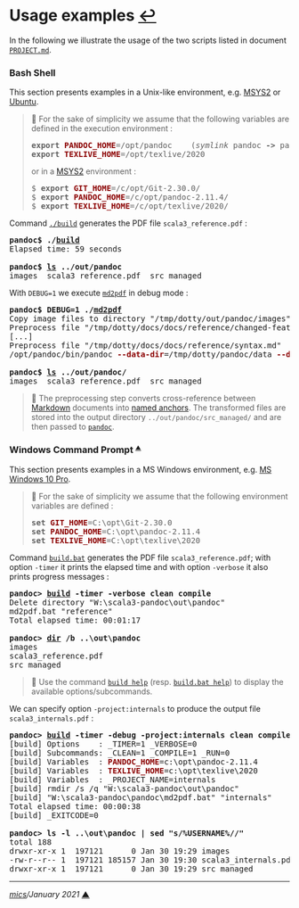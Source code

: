 # <span id="top">Usage examples</span> <span style="size:25%;"><a href="../README.md" title="Back to README">↩</a></span>
<!-- created by mics (https://github.com/michelou/) on December 2020 -->

In the following we illustrate the usage of the two scripts listed in document [`PROJECT.md`](./PROJECT.md "More about the Pandoc project").

### <span id="bash">Bash Shell</span>

This section presents examples in a Unix-like environment, e.g. [MSYS2] or [Ubuntu].

> **:mag_right:** For the sake of simplicity we assume that the following variables are defined in the execution environment :
> <pre style="max-width:585px;">
> <b>export</b> <b style="color:darkred;">PANDOC_HOME</b>=/opt/pandoc    (<i>symlink</i> pandoc <b>-></b> pandoc-2.11.4)
> <b>export</b> <b style="color:darkred;">TEXLIVE_HOME</b>=/opt/texlive/2020
> </pre>
> or in a <a href="https://www.msys2.org/">MSYS2</a> environment :
> <pre style="max-width:585px;">
> $ <b>export</b> <b style="color:darkred;">GIT_HOME</b>=/c/opt/Git-2.30.0/
> $ <b>export</b> <b style="color:darkred;">PANDOC_HOME</b>=/c/opt/pandoc-2.11.4/
> $ <b>export</b> <b style="color:darkred;">TEXLIVE_HOME</b>=/c/opt/texlive/2020/
> </pre>

Command [`./build`](../build) generates the PDF file `scala3_reference.pdf` :

<pre style="max-width:600px;">
<b>pandoc$ ./<a href="../build">build</a></b>
Elapsed time: 59 seconds
&nbsp;
<b>pandoc$ <a href="https://man7.org/linux/man-pages/man1/ls.1.html">ls</a> ../out/pandoc</b>
images  scala3_reference.pdf  src_managed
</pre>

With `DEBUG=1` we execute [`md2pdf`](../md2pdf) in debug mode :

<pre>
<b>pandoc$ DEBUG=1 ./<a href="../md2pdf">md2pdf</a></b>
Copy image files to directory "/tmp/dotty/out/pandoc/images"
Preprocess file "/tmp/dotty/docs/docs/reference/changed-features/compiler-plugins.md"
[...]
Preprocess file "/tmp/dotty/docs/docs/reference/syntax.md"
/opt/pandoc/bin/pandoc <b style="color:darkred;">--data-dir</b>=/tmp/dotty/pandoc/data <b style="color:darkred;">--defaults</b>=/tmp/dotty/pandoc/data/defaults.yaml <b style="color:darkred;">--syntax-definition</b>=/tmp/dotty/pandoc/data/templates/scala.xml -V geometry=a4paper -V geometry:margin=30mm -V mainfont:FreeSerif.ttf -V fontsize=12pt -V urlcolor=blue -V linkcolor=[HTML]{66001E} -V subtitle='Internal Draft (rev 82a8762c24)' -V date='22 January 2021' <b style="color:darkred;">--template</b>=/tmp/dotty/pandoc/data/templates/template.tex <b style="color:darkred;">--pdf-engine</b>=/opt/texlive/2020//bin/x86_64-linux/lualatex <b style="color:darkred;">--output</b>=/tmp/dotty/out/pandoc/scala3_reference.pdf /tmp/dotty/pandoc/data/reference.md
&nbsp;
<b>pandoc$ <a href="https://man7.org/linux/man-pages/man1/ls.1.html">ls</a> ../out/pandoc/</b>
images  scala3_reference.pdf  src_managed
</pre>

> **:mag_right:** The preprocessing step converts cross-reference between [Markdown] documents into [named anchors][named_anchor]. The transformed files are stored into the output directory `../out/pandoc/src_managed/` and are then passed to [`pandoc`][pandoc_cmd].

### <span id="windows">Windows Command Prompt</span>  <sup style="font-size:60%;">[**&#9650;**](#top "Back to top")</sup>

This section presents examples in a MS Windows environment, e.g. [MS Windows 10 Pro][win_10_pro].

> **:mag_right:** For the sake of simplicity we assume that the following environment variables are defined :
> <pre style="max-width:585px;">
> <b>set</b> <b style="color:darkred;">GIT_HOME</b>=C:\opt\Git-2.30.0
> <b>set</b> <b style="color:darkred;">PANDOC_HOME</b>=C:\opt\pandoc-2.11.4
> <b>set</b> <b style="color:darkred;">TEXLIVE_HOME</b>=C:\opt\texlive\2020
> </pre>

Command [`build.bat`](../build.bat) generates the PDF file `scala3_reference.pdf`; with option `-timer` it prints the elapsed time and with option `-verbose` it also prints progress messages :

<pre style="max-width:600px;">
<b>pandoc&gt; <a href="../build.bat">build</a> -timer -verbose clean compile</b>
Delete directory "W:\scala3-pandoc\out\pandoc"
md2pdf.bat "reference"
Total elapsed time: 00:01:17
&nbsp;
<b>pandoc&gt; <a href="https://docs.microsoft.com/en-us/windows-server/administration/windows-commands/dir">dir</a> /b ..\out\pandoc</b>
images
scala3_reference.pdf
src_managed
</pre>

> **:mag_right:** Use the command [`build help`](../build) (resp. [`build.bat help`](../build.bat)) to display the available options/subcommands.

We can specify option `-project:internals` to produce the output file `scala3_internals.pdf` :

<pre style="max-width:640px;">
<b>pandoc&gt; <a href="../build.bat">build</a> -timer -debug -project:internals clean compile</b>
[build] Options    : _TIMER=1 _VERBOSE=0
[build] Subcommands: _CLEAN=1 _COMPILE=1 _RUN=0
[build] Variables  : <b style="color:darkred;">PANDOC_HOME</b>=c:\opt\pandoc-2.11.4
[build] Variables  : <b style="color:darkred;">TEXLIVE_HOME</b>=c:\opt\texlive\2020
[build] Variables  : _PROJECT_NAME=internals
[build] rmdir /s /q "W:\scala3-pandoc\out\pandoc"
[build] "W:\scala3-pandoc\pandoc\md2pdf.bat" "internals"
Total elapsed time: 00:00:38
[build] _EXITCODE=0
&nbsp;
<b>pandoc&gt; ls -l ..\out\pandoc | sed "s/%USERNAME%//"</b>
total 188
drwxr-xr-x 1  197121      0 Jan 30 19:29 images
-rw-r--r-- 1  197121 185157 Jan 30 19:30 scala3_internals.pdf
drwxr-xr-x 1  197121      0 Jan 30 19:29 src_managed
</pre>

***

*[mics](https://github.com/michelou/)/January 2021* [**&#9650;**](#top "Back to top")
<span id="bottom">&nbsp;</span>

[markdown]: https://commonmark.org/
[msys2]: https://www.msys2.org/
[named_anchor]: https://stackoverflow.com/questions/5319754/cross-reference-named-anchor-in-markdown
[pandoc_cmd]: https://pandoc.org/MANUAL.html
[ubuntu]: https://ubuntu.com/desktop
[win_10_pro]: https://www.microsoft.com/en-us/windows/compare-windows-10-home-vs-pro

